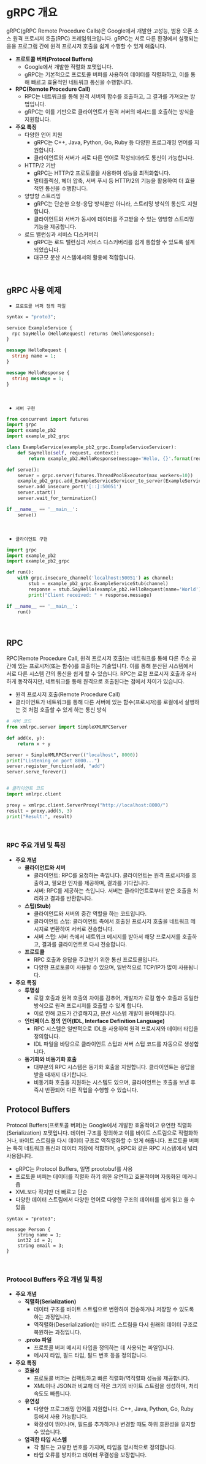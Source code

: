 # gRPC 개요

gRPC(gRPC Remote Procedure Calls)은 Google에서 개발한 고성능, 범용 오픈 소스 원격 프로시저 호출(RPC) 프레임워크입니다. gRPC는 서로 다른 환경에서 실행되는 응용 프로그램 간에 원격 프로시저 호출을 쉽게 수행할 수 있게 해줍니다.  

 - __프로토콜 버퍼(Protocol Buffers)__
    - Google에서 개발한 직렬화 포맷입니다.
    - gRPC는 기본적으로 프로토콜 버퍼를 사용하여 데이터를 직렬화하고, 이를 통해 빠르고 효율적인 네트워크 통신을 수행합니다.
 - __RPC(Remote Procedure Call)__
    - RPC는 네트워크를 통해 원격 서버의 함수를 호출하고, 그 결과를 가져오는 방법입니다.
    - gRPC는 이를 기반으로 클라이언트가 원격 서버의 메서드를 호출하는 방식을 지원합니다.
 - __주요 특징__
    - 다양한 언어 지원
        - gRPC는 C++, Java, Python, Go, Ruby 등 다양한 프로그래밍 언어를 지원합니다.
        - 클라이언트와 서버가 서로 다른 언어로 작성되더라도 통신이 가능합니다.
    - HTTP/2 기반
        - gRPC는 HTTP/2 프로토콜을 사용하여 성능을 최적화합니다.
        - 멀티플렉싱, 헤더 압축, 서버 푸시 등 HTTP/2의 기능을 활용하여 더 효율적인 통신을 수행합니다.
    - 양방향 스트리밍
        - gRPC는 단순한 요청-응답 방식뿐만 아니라, 스트리밍 방식의 통신도 지원합니다.
        - 클라이언트와 서버가 동시에 데이터를 주고받을 수 있는 양방향 스트리밍 기능을 제공합니다.
    - 로드 밸런싱과 서비스 디스커버리
        - gRPC는 로드 밸런싱과 서비스 디스커버리를 쉽게 통합할 수 있도록 설계되었습니다.
        - 대규모 분산 시스템에서의 활용에 적합합니다.

<br/>

## gRPC 사용 예제

 - `프로토콜 버퍼 정의 파일`
```proto
syntax = "proto3";

service ExampleService {
  rpc SayHello (HelloRequest) returns (HelloResponse);
}

message HelloRequest {
  string name = 1;
}

message HelloResponse {
  string message = 1;
}
```
<br/>

 - `서버 구현`
```python
from concurrent import futures
import grpc
import example_pb2
import example_pb2_grpc

class ExampleService(example_pb2_grpc.ExampleServiceServicer):
    def SayHello(self, request, context):
        return example_pb2.HelloResponse(message='Hello, {}'.format(request.name))

def serve():
    server = grpc.server(futures.ThreadPoolExecutor(max_workers=10))
    example_pb2_grpc.add_ExampleServiceServicer_to_server(ExampleService(), server)
    server.add_insecure_port('[::]:50051')
    server.start()
    server.wait_for_termination()

if __name__ == '__main__':
    serve()
```
<br/>

 - `클라이언트 구현`
```python
import grpc
import example_pb2
import example_pb2_grpc

def run():
    with grpc.insecure_channel('localhost:50051') as channel:
        stub = example_pb2_grpc.ExampleServiceStub(channel)
        response = stub.SayHello(example_pb2.HelloRequest(name='World'))
        print("Client received: " + response.message)

if __name__ == '__main__':
    run()
```
<br/>

## RPC

RPC(Remote Procedure Call, 원격 프로시저 호출)는 네트워크를 통해 다른 주소 공간에 있는 프로시저(또는 함수)를 호출하는 기술입니다. 이를 통해 분산된 시스템에서 서로 다른 시스템 간의 통신을 쉽게 할 수 있습니다. RPC는 로컬 프로시저 호출과 유사하게 동작하지만, 네트워크를 통해 원격으로 호출된다는 점에서 차이가 있습니다.  
 - 원격 프로시저 호출(Remote Procedure Call)
 - 클라이언트가 네트워크를 통해 다른 서버에 있는 함수(프로시저)를 로컬에서 실행하는 것 처럼 호출할 수 있게 하는 통신 방식

```python
# 서버 코드
from xmlrpc.server import SimpleXMLRPCServer

def add(x, y):
    return x + y

server = SimpleXMLRPCServer(("localhost", 8000))
print("Listening on port 8000...")
server.register_function(add, "add")
server.serve_forever()


# 클라이언트 코드
import xmlrpc.client

proxy = xmlrpc.client.ServerProxy("http://localhost:8000/")
result = proxy.add(5, 3)
print("Result:", result)
```


<br/>

### RPC 주요 개념 및  특징

 - __주요 개념__
    - __클라이언트와 서버__
        - 클라이언트: RPC를 요청하는 측입니다. 클라이언트는 원격 프로시저를 호출하고, 필요한 인자를 제공하며, 결과를 기다립니다.
        - 서버: RPC를 제공하는 측입니다. 서버는 클라이언트로부터 받은 호출을 처리하고 결과를 반환합니다.
    - __스텁(Stub)__
        - 클라이언트와 서버의 중간 역할을 하는 코드입니다.
        - 클라이언트 스텁: 클라이언트 측에서 호출된 프로시저 호출을 네트워크 메시지로 변환하여 서버로 전송합니다.
        - 서버 스텁: 서버 측에서 네트워크 메시지를 받아서 해당 프로시저를 호출하고, 결과를 클라이언트로 다시 전송합니다.
    - __프로토콜__
        - RPC 호출과 응답을 주고받기 위한 통신 프로토콜입니다.
        - 다양한 프로토콜이 사용될 수 있으며, 일반적으로 TCP/IP가 많이 사용됩니다.
 - __주요 특징__
    - __투명성__
        - 로컬 호출과 원격 호출의 차이를 감추어, 개발자가 로컬 함수 호출과 동일한 방식으로 원격 프로시저를 호출할 수 있게 합니다.
        - 이로 인해 코드가 간결해지고, 분산 시스템 개발이 용이해집니다.
    - __인터페이스 정의 언어(IDL, Interface Definition Language)__
        - RPC 시스템은 일반적으로 IDL을 사용하여 원격 프로시저와 데이터 타입을 정의합니다.
        - IDL 파일을 바탕으로 클라이언트 스텁과 서버 스텁 코드를 자동으로 생성합니다.
    - __동기화와 비동기화 호출__
        - 대부분의 RPC 시스템은 동기화 호출을 지원합니다. 클라이언트는 응답을 받을 때까지 대기합니다.
        - 비동기화 호출을 지원하는 시스템도 있으며, 클라이언트는 호출을 보낸 후 즉시 반환되어 다른 작업을 수행할 수 있습니다.



## Protocol Buffers

Protocol Buffers(프로토콜 버퍼)는 Google에서 개발한 효율적이고 유연한 직렬화(Serialization) 포맷입니다. 데이터 구조를 정의하고 이를 바이트 스트림으로 직렬화하거나, 바이트 스트림을 다시 데이터 구조로 역직렬화할 수 있게 해줍니다. 프로토콜 버퍼는 특히 네트워크 통신과 데이터 저장에 적합하며, gRPC와 같은 RPC 시스템에서 널리 사용됩니다.  
 - gRPC는 Protocol Buffers, 일명 prootobuf를 사용
 - 프로토콜 버퍼는 데이터를 직렬화 하기 위한 유연하고 효율적이며 자동화된 메커니즘
 - XML보다 작지만 더 빠르고 단순
 - 다양한 데이터 스트림에서 다양한 언어로 다양한 구조의 데이터를 쉽게 읽고 쓸 수 있음

```
syntax = "proto3";

message Person {
    string name = 1;
    int32 id = 2;
    string email = 3;
}
```

<br/>

### Protocol Buffers 주요 개념 및 특징

 - __주요 개념__
    - __직렬화(Serialization)__
        - 데이터 구조를 바이트 스트림으로 변환하여 전송하거나 저장할 수 있도록 하는 과정입니다.
        - 역직렬화(Deserialization)는 바이트 스트림을 다시 원래의 데이터 구조로 복원하는 과정입니다.
    - __.proto 파일__
        - 프로토콜 버퍼 메시지 타입을 정의하는 데 사용되는 파일입니다.
        - 메시지 타입, 필드 타입, 필드 번호 등을 정의합니다.
 - __주요 특징__
    - __효율성__
        - 프로토콜 버퍼는 컴팩트하고 빠른 직렬화/역직렬화 성능을 제공합니다.
        - XML이나 JSON과 비교해 더 작은 크기의 바이트 스트림을 생성하며, 처리 속도도 빠릅니다.
    - __유연성__
        - 다양한 프로그래밍 언어를 지원합니다. C++, Java, Python, Go, Ruby 등에서 사용 가능합니다.
        - 확장성이 뛰어나며, 필드를 추가하거나 변경할 때도 하위 호환성을 유지할 수 있습니다.
    - __엄격한 타입 시스템__
        - 각 필드는 고유한 번호를 가지며, 타입을 명시적으로 정의합니다.
        - 타입 오류를 방지하고 데이터 무결성을 보장합니다.
